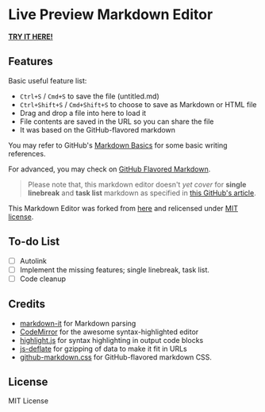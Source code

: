 # Live Preview Markdown Editor

[**TRY IT HERE!**](http://heiswayi.github.io/markdown-editor)

## Features

Basic useful feature list:

 * `Ctrl+S` / `Cmd+S` to save the file (untitled.md)
 * `Ctrl+Shift+S` / `Cmd+Shift+S` to choose to save as Markdown or HTML file
 * Drag and drop a file into here to load it
 * File contents are saved in the URL so you can share the file
 * It was based on the GitHub-flavored markdown

You may refer to GitHub's [Markdown Basics](https://help.github.com/articles/markdown-basics/) for some basic writing references.

For advanced, you may check on [GitHub Flavored Markdown](https://help.github.com/articles/github-flavored-markdown/).

> Please note that, this markdown editor doesn't _yet cover_ for **single linebreak** and **task list** markdown as specified in [this GitHub's article](https://help.github.com/articles/writing-on-github/).

This Markdown Editor was forked from [here](https://github.com/jbt/markdown-editor) and relicensed under [MIT license](LICENSE.md).

## To-do List

- [ ] Autolink
- [ ] Implement the missing features; single linebreak, task list.
- [ ] Code cleanup

## Credits

* [markdown-it](https://github.com/markdown-it/markdown-it) for Markdown parsing
* [CodeMirror](http://codemirror.net/) for the awesome syntax-highlighted editor
* [highlight.js](http://softwaremaniacs.org/soft/highlight/en/) for syntax highlighting in output code blocks
* [js-deflate](https://github.com/dankogai/js-deflate) for gzipping of data to make it fit in URLs
* [github-markdown.css](https://github.com/sindresorhus/github-markdown-css) for GitHub-flavored markdown CSS.
 
## License
 
MIT License
